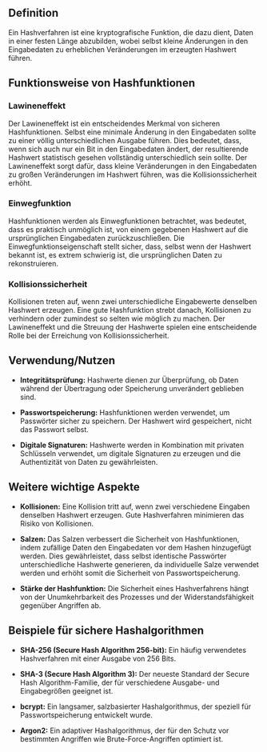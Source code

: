 ## Definition

Ein Hashverfahren ist eine kryptografische Funktion, die dazu dient, Daten in einer festen Länge abzubilden, wobei selbst kleine Änderungen in den Eingabedaten zu erheblichen Veränderungen im erzeugten Hashwert führen.
## Funktionsweise von Hashfunktionen

### Lawineneffekt
Der Lawineneffekt ist ein entscheidendes Merkmal von sicheren Hashfunktionen. Selbst eine minimale Änderung in den Eingabedaten sollte zu einer völlig unterschiedlichen Ausgabe führen. Dies bedeutet, dass, wenn sich auch nur ein Bit in den Eingabedaten ändert, der resultierende Hashwert statistisch gesehen vollständig unterschiedlich sein sollte. Der Lawineneffekt sorgt dafür, dass kleine Veränderungen in den Eingabedaten zu großen Veränderungen im Hashwert führen, was die Kollisionssicherheit erhöht.

### Einwegfunktion
Hashfunktionen werden als Einwegfunktionen betrachtet, was bedeutet, dass es praktisch unmöglich ist, von einem gegebenen Hashwert auf die ursprünglichen Eingabedaten zurückzuschließen. Die Einwegfunktionseigenschaft stellt sicher, dass, selbst wenn der Hashwert bekannt ist, es extrem schwierig ist, die ursprünglichen Daten zu rekonstruieren.

### Kollisionssicherheit
Kollisionen treten auf, wenn zwei unterschiedliche Eingabewerte denselben Hashwert erzeugen. Eine gute Hashfunktion strebt danach, Kollisionen zu verhindern oder zumindest so selten wie möglich zu machen. Der Lawineneffekt und die Streuung der Hashwerte spielen eine entscheidende Rolle bei der Erreichung von Kollisionssicherheit.

## Verwendung/Nutzen

- **Integritätsprüfung:** Hashwerte dienen zur Überprüfung, ob Daten während der Übertragung oder Speicherung unverändert geblieben sind.
  
- **Passwortspeicherung:** Hashfunktionen werden verwendet, um Passwörter sicher zu speichern. Der Hashwert wird gespeichert, nicht das Passwort selbst.

- **Digitale Signaturen:** Hashwerte werden in Kombination mit privaten Schlüsseln verwendet, um digitale Signaturen zu erzeugen und die Authentizität von Daten zu gewährleisten.

## Weitere wichtige Aspekte

- **Kollisionen:** Eine Kollision tritt auf, wenn zwei verschiedene Eingaben denselben Hashwert erzeugen. Gute Hashverfahren minimieren das Risiko von Kollisionen.

- **Salzen:**  Das Salzen verbessert die Sicherheit von Hashfunktionen, indem zufällige Daten den Eingabedaten vor dem Hashen hinzugefügt werden. Dies gewährleistet, dass selbst identische Passwörter unterschiedliche Hashwerte generieren, da individuelle Salze verwendet werden und erhöht somit die Sicherheit von Passwortspeicherung.

- **Stärke der Hashfunktion:** Die Sicherheit eines Hashverfahrens hängt von der Unumkehrbarkeit des Prozesses und der Widerstandsfähigkeit gegenüber Angriffen ab.

## Beispiele für sichere Hashalgorithmen

- **SHA-256 (Secure Hash Algorithm 256-bit):** Ein häufig verwendetes Hashverfahren mit einer Ausgabe von 256 Bits.

- **SHA-3 (Secure Hash Algorithm 3):** Der neueste Standard der Secure Hash Algorithm-Familie, der für verschiedene Ausgabe- und Eingabegrößen geeignet ist.

- **bcrypt:** Ein langsamer, salzbasierter Hashalgorithmus, der speziell für Passwortspeicherung entwickelt wurde.

- **Argon2:** Ein adaptiver Hashalgorithmus, der für den Schutz vor bestimmten Angriffen wie Brute-Force-Angriffen optimiert ist.
